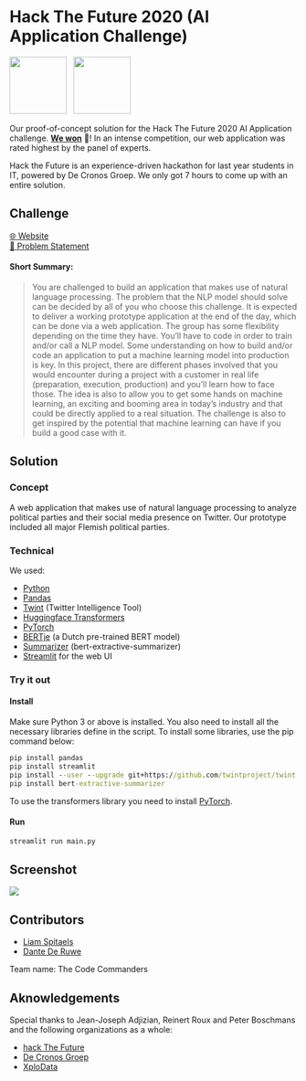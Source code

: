# Hack The Future 2020 (AI Application Challenge)
<img height="100px" src="https://i.imgur.com/9jy03IT.png"/>&nbsp;&nbsp;&nbsp;<img height="100px" src="https://i.imgur.com/IxJEaZH.png"/>
<br>

Our proof-of-concept solution for the Hack The Future 2020 AI Application challenge. 
[**We won**](https://www.linkedin.com/posts/dantederuwe_hackathon-hackathon2020-hackthefuture-activity-6737088028495425537-XgcK) 🥳! In an intense competition, our web application was rated highest by the panel of experts.

Hack the Future is an experience-driven hackathon for last year students in IT, powered by De Cronos Groep. We only got 7 hours to come up with an entire solution.

## Challenge
[🌐 Website](https://hackthefuture.be/2020)<br>
[📃 Problem Statement](https://git.cronos.be/xplodata/hackthefuture2020/blob/master/HackTheFuture_XploData.pdf)

#### Short Summary:
> You are challenged to build an application that makes use of natural language processing. The problem that the NLP model should solve can be decided by all of you who choose this challenge. It is expected to deliver a working prototype application at the end of the day, which can be done via a web application. The group has some flexibility depending on the time they have. You’ll have to code in order to train and/or call a NLP model. Some understanding on how to build and/or code an application to put a machine learning model into production is key.
> In this project, there are different phases involved that you would encounter during a project with a customer in real life (preparation, execution, production) and you’ll learn how to face those. The idea is also to allow you to get some hands on machine learning, an exciting and booming area in today’s industry and that could be directly applied to a real situation. The challenge is also to get inspired by the potential that machine learning can have if you build a good case with it.

## Solution
### Concept
A web application that makes use of natural language processing to analyze political parties and their social media presence on Twitter. Our prototype included all major Flemish political parties.

### Technical
We used:
- [Python](https://python.org)
- [Pandas](https://pandas.pydata.org/)
- [Twint](https://github.com/twintproject/twint) (Twitter Intelligence Tool)
- [Huggingface Transformers](https://github.com/huggingface/transformers)
- [PyTorch](https://pytorch.org/)
- [BERTje](https://github.com/wietsedv/bertje) (a Dutch pre-trained BERT model)
- [Summarizer](https://github.com/dmmiller612/bert-extractive-summarizer) (bert-extractive-summarizer)
- [Streamlit](https://www.streamlit.io/) for the web UI

### Try it out 

#### Install
Make sure Python 3 or above is installed.
You also need to install all the necessary libraries define in the script. To install some libraries, use the pip command below:
```cmd
pip install pandas 
pip install streamlit 
pip install --user --upgrade git+https://github.com/twintproject/twint.git@origin/master#egg=twint
pip install bert-extractive-summarizer
```

To use the transformers library you need to install [PyTorch](https://pytorch.org/).

#### Run 
```bash
streamlit run main.py
```

## Screenshot
![](https://i.imgur.com/pb7pKzB.png)


## Contributors
- [Liam Spitaels](https://github.com/liamspitaels)
- [Dante De Ruwe](https://github.com/dantederuwe)

Team name: The Code Commanders

## Aknowledgements

Special thanks to Jean-Joseph Adjizian, Reinert Roux and Peter Boschmans and the following organizations as a whole:
- [hack The Future](https://hackthefuture.be)
- [De Cronos Groep](https://cronos-groep.be/)
- [XploData](https://xplodata.be/)
